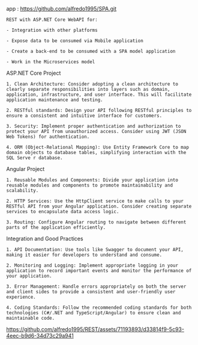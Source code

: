  app  : https://github.com/alfredo1995/SPA.git

    REST with ASP.NET Core WebAPI for:

    - Integration with other platforms

    - Expose data to be consumed via Mobile application 

    - Create a back-end to be consumed with a SPA model application

    - Work in the Microservices model 
  
  
ASP.NET Core Project

    1. Clean Architecture: Consider adopting a clean architecture to clearly separate responsibilities into layers such as domain, application, infrastructure, and user interface. This will facilitate application maintenance and testing.

    2. RESTful standards: Design your API following RESTful principles to ensure a consistent and intuitive interface for customers.

    3. Security: Implement proper authentication and authorization to protect your API from unauthorized access. Consider using JWT (JSON Web Tokens) for authentication.

    4. ORM (Object-Relational Mapping): Use Entity Framework Core to map domain objects to database tables, simplifying interaction with the SQL Serve r database.

Angular Project

    1. Reusable Modules and Components: Divide your application into reusable modules and components to promote maintainability and scalability.

    2. HTTP Services: Use the HttpClient service to make calls to your RESTful API from your Angular application. Consider creating separate services to encapsulate data access logic.

    3. Routing: Configure Angular routing to navigate between different parts of the application efficiently.

Integration and Good Practices

    1. API Documentation: Use tools like Swagger to document your API, making it easier for developers to understand and consume.

    2. Monitoring and Logging: Implement appropriate logging in your application to record important events and monitor the performance of your application.

    3. Error Management: Handle errors appropriately on both the server and client sides to provide a consistent and user-friendly user experience.

    4. Coding Standards: Follow the recommended coding standards for both technologies (C#/.NET and TypeScript/Angular) to ensure clean and maintainable code.

    

https://github.com/alfredo1995/REST/assets/71193893/d33814f9-5c93-4eec-b9d6-34d73c29a941


